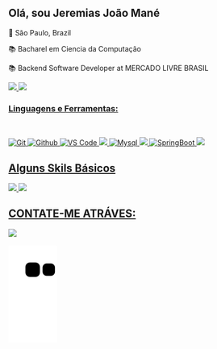## Olá, sou Jeremias João Mané

🚩 São Paulo, Brazil

📚 Bacharel em Ciencia da Computação

📚 Backend Software Developer at MERCADO LIVRE BRASIL

 <div>
 
  <a href="https://github.com/jeremias-joao">
   
   
  <img height="150em" src="https://github-readme-stats.vercel.app/api?username=jeremias-joao&show_icons=true&theme=dracula&include_all_commits=true&count_private=true"/>
  <img height="150em" src="https://github-readme-stats.vercel.app/api/top-langs/?username=jeremias-joao&layout=compact&langs_count=7&theme=dracula"/>
   
   

 
  <div style="display: inline_block">
  <h3 align="left">Linguagens e Ferramentas:</h3>
  <br>
   
  ![Git](https://img.shields.io/badge/-Git-yellow?style=flat-square&logo=Git)
  ![Github](https://img.shields.io/badge/-GitHub-black?style=flat-square&logo=Github)
  ![VS Code](https://img.shields.io/badge/-VS%20Code-blue?style=flat-square&logo=visual-studio-code)
  <img src="https://img.shields.io/badge/JAVA-007396?style=flat-square&logo=JAVA&logoColor=white" />
  ![Mysql](https://img.shields.io/badge/MySQL-blue?style=flat-square&logo=mysql&logoColor=blue)
  <img src="https://img.shields.io/badge/Spring-6DB33F?style=flat-square&logo=jQuery&logoColor=white" />
  ![SpringBoot](https://img.shields.io/badge/-SpringBoot-white?style=flat-square&logo=spring)
  <img src="https://img.shields.io/badge/Docker-2496ED?style=flat-square&logo=Docker&logoColor=white" />
<br>
  
 
  ## Alguns Skils Básicos
<img src="https://img.icons8.com/color/48/000000/windows-10.png"/>
<img src="https://img.icons8.com/color/48/000000/ubuntu--v1.png"/> 
 
   ## CONTATE-ME ATRÁVES:
<div> 
 

  <a href="https://www.linkedin.com/in/jeremias-jo%C3%A3o-man%C3%A9-2785761a8/" target="_blank"><img src="https://img.shields.io/badge/-LinkedIn-%230077B5?style=for-the-badge&logo=linkedin&logoColor=white" target="_blank"></a> 

  ![Snake animation](https://github.com/rafaballerini/rafaballerini/blob/output/github-contribution-grid-snake.svg)
 
</div>
